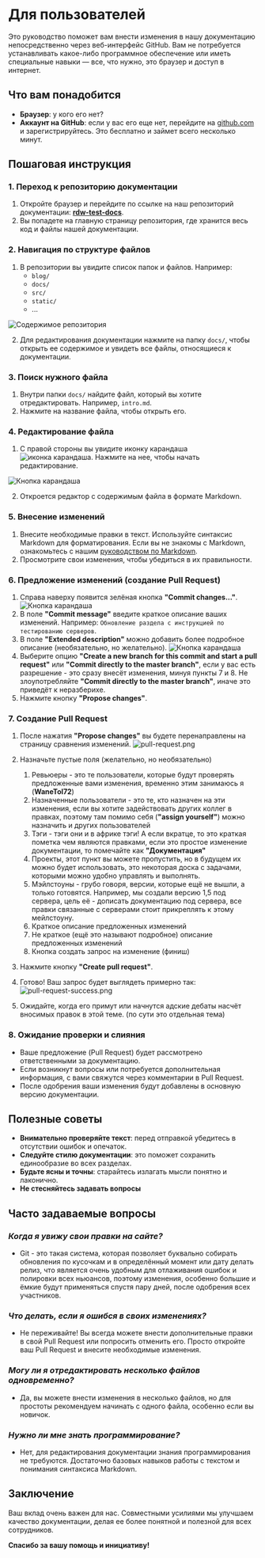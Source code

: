 # Для пользователей

Это руководство поможет вам внести изменения в нашу документацию непосредственно через веб-интерфейс GitHub. Вам не потребуется устанавливать какое-либо программное обеспечение или иметь специальные навыки — все, что нужно, это браузер и доступ в интернет.

## Что вам понадобится

- **Браузер**: у кого его нет?
- **Аккаунт на GitHub**: если у вас его еще нет, перейдите на [github.com](https://github.com) и зарегистрируйтесь. Это бесплатно и займет всего несколько минут.

## Пошаговая инструкция

### 1. Переход к репозиторию документации

1. Откройте браузер и перейдите по ссылке на наш репозиторий документации: [**rdw-test-docs**](https://github.com/WaneTol72/rdw-test-docs).
2. Вы попадете на главную страницу репозитория, где хранится весь код и файлы нашей документации.

### 2. Навигация по структуре файлов

1. В репозитории вы увидите список папок и файлов. Например:
    - `blog/`
    - `docs/`
    - `src/`
    - `static/`
    - ...

![Содержимое репозитория](./img/repository.png)

2. Для редактирования документации нажмите на папку `docs/`, чтобы открыть ее содержимое и увидеть все файлы, относящиеся к документации.

### 3. Поиск нужного файла

1. Внутри папки `docs/` найдите файл, который вы хотите отредактировать. Например, `intro.md`.
2. Нажмите на название файла, чтобы открыть его.

### 4. Редактирование файла

1. С правой стороны вы увидите иконку карандаша ![иконка карандаша](https://img.icons8.com/ios-glyphs/16/FFFFFF/pencil--v2.png). Нажмите на нее, чтобы начать редактирование.

![Кнопка карандаша](./img/edit-button.png)

2. Откроется редактор с содержимым файла в формате Markdown.

### 5. Внесение изменений

1. Внесите необходимые правки в текст. Используйте синтаксис Markdown для форматирования. Если вы не знакомы с Markdown, ознакомьтесь с нашим [руководством по Markdown](./markdown-guide.md).
2. Просмотрите свои изменения, чтобы убедиться в их правильности.

### 6. Предложение изменений (создание Pull Request)

1. Справа наверху появится зелёная кнопка **"Commit changes..."**.
![Кнопка карандаша](./img/commit-button.png)
2. В поле **"Commit message"** введите краткое описание ваших изменений. Например: `Обновление раздела с инструкцией по тестированию серверов`.
3. В поле **"Extended description"** можно добавить более подробное описание (необязательно, но желательно).
![Кнопка карандаша](./img/propose.png)
4. Выберите опцию **"Create a new branch for this commit and start a pull request"** или **"Commit directly to the master branch"**, если у вас есть разрешение - это сразу внесёт изменения, минуя пункты 7 и 8.
Не злоупотребляйте **"Commit directly to the master branch"**, иначе это приведёт к неразберихе.
5. Нажмите кнопку **"Propose changes"**.

### 7. Создание Pull Request

1. После нажатия **"Propose changes"** вы будете перенаправлены на страницу сравнения изменений.
![pull-request.png](./img/pull-request.png)

2. Назначьте пустые поля (желательно, но необязательно)
    1. Ревьюеры - это те пользователи, которые будут проверять предложенные вами изменения, временно этим занимаюсь я (**WaneTol72**)
    2. Назначенные пользователи - это те, кто назначен на эти изменения, если вы хотите задействовать других коллег в правках, поэтому там помимо себя (**"assign yourself"**) можно назначить и других пользователей
    3. Тэги - тэги они и в африке тэги! А если вкратце, то это краткая пометка чем являются правками, если это простое изменение документации, то помечайте как **"Документация"**
    4. Проекты, этот пункт вы можете пропустить, но в будущем их можно будет использовать, это некоторая доска с задачами, которыми можно удобно управлять и выполнять.
    5. Мэйлстоуны - грубо говоря, версии, которые ещё не вышли, а только готовятся. Например, мы создали версию 1,5 под сервера, цель её - дописать документацию под сервера, все правки связанные с серверами стоит прикреплять к этому мейлстоуну.
    6. Краткое описание предложенных изменений
    7. Не краткое (ещё это называют подробное) описание предложенных изменений
    8. Кнопка создать запрос на изменение (финиш)

3. Нажмите кнопку **"Create pull request"**.
4. Готово! Ваш запрос будет выглядеть примерно так:
![pull-request-success.png](./img/pull-request-success.png)
5. Ожидайте, когда его примут или начнутся адские дебаты насчёт вносимых правок в этой теме. (по сути это отдельная тема)
### 8. Ожидание проверки и слияния

- Ваше предложение (Pull Request) будет рассмотрено ответственными за документацию.
- Если возникнут вопросы или потребуется дополнительная информация, с вами свяжутся через комментарии в Pull Request.
- После одобрения ваши изменения будут добавлены в основную версию документации.

## Полезные советы

- **Внимательно проверяйте текст**: перед отправкой убедитесь в отсутствии ошибок и опечаток.
- **Следуйте стилю документации**: это поможет сохранить единообразие во всех разделах.
- **Будьте ясны и точны**: старайтесь излагать мысли понятно и лаконично.
- **Не стесняйтесь задавать вопросы**

## Часто задаваемые вопросы

### *Когда я увижу свои правки на сайте?*

- Git - это такая система, которая позволяет буквально собирать обновления по кусочкам и в определённый момент или дату делать релиз, что является очень удобным для отлаживания ошибок и полировки всех ньюансов, поэтому изменения, особенно большие и ёмкие будут применяться спустя пару дней, после одобрения всех участников.

### *Что делать, если я ошибся в своих изменениях?*

- Не переживайте! Вы всегда можете внести дополнительные правки в свой Pull Request или попросить отменить его. Просто откройте ваш Pull Request и внесите необходимые изменения.

### *Могу ли я отредактировать несколько файлов одновременно?*

- Да, вы можете внести изменения в несколько файлов, но для простоты рекомендуем начинать с одного файла, особенно если вы новичок.

### *Нужно ли мне знать программирование?*

- Нет, для редактирования документации знания программирования не требуются. Достаточно базовых навыков работы с текстом и понимания синтаксиса Markdown.

## Заключение

Ваш вклад очень важен для нас. Совместными усилиями мы улучшаем качество документации, делая ее более понятной и полезной для всех сотрудников.

**Спасибо за вашу помощь и инициативу!**
